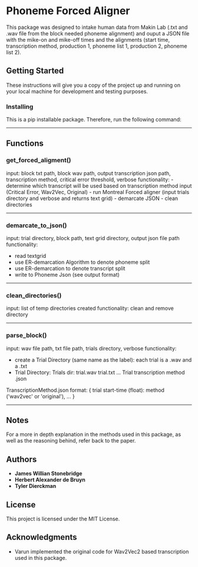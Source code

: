 # Phoneme Forced Aligner

This package was designed to intake human data from Makin Lab (.txt and .wav file from the block needed phoneme alignment) and ouput a JSON file with the mike-on and mike-off times and the alignments (start time, transcription method, production 1, phoneme list 1, production 2, phoneme list 2).

## Getting Started

These instructions will give you a copy of the project up and running on
your local machine for development and testing purposes.

### Installing

This is a pip installable package. Therefore, run the following command:
____________________________________________________

## Functions

### get_forced_aligment()
  input: block txt path, block wav path, output transcription json path, transcription method, critical error threshold, verbose
  functionality: 
    - determine which transcript will be used based on transcription method input (Critical Error, Wav2Vec, Original)
    - run Montreal Forced aligner (input trials directory and verbose and returns text grid)
    - demarcate JSON
    - clean directories
   ____________________________________________________
    
### demarcate_to_json()
  input: trial directory, block path, text grid directory, output json file path
  functionality: 
  - read textgrid 
  - use ER-demarcation Algorithm to denote phoneme split
  - use ER-demarcation to denote transcript split
  - write to Phoneme Json (see output format)
  ____________________________________________________
  
### clean_directories()
  input: list of temp directories created
  functionality: clean and remove directory
  ____________________________________________________
  
### parse_block()
  input: wav file path, txt file path, trials directory, verbose
  functionality: 
  - create a Trial Directory (same name as the label): each trial is a .wav and a .txt
  - Trial Directory:
	Trials dir:
		trial.wav
		trial.txt
		...
	Trial transcription method .json

  TranscriptionMethod.json format:
  {
    trial start-time (float): method ('wav2vec' or 'original'),
    ...
  }
  ____________________________________________________
  
## Notes
For a more in depth explanation in the methods used in this package, as well as the reasoning behind, refer back to the paper.

## Authors

  - **James Willian Stonebridge** 
  - **Herbert Alexander de Bruyn**
  - **Tyler Dierckman**

## License

This project is licensed under the MIT License.

## Acknowledgments

  - Varun implemented the original code for Wav2Vec2 based transcription used in this package.

